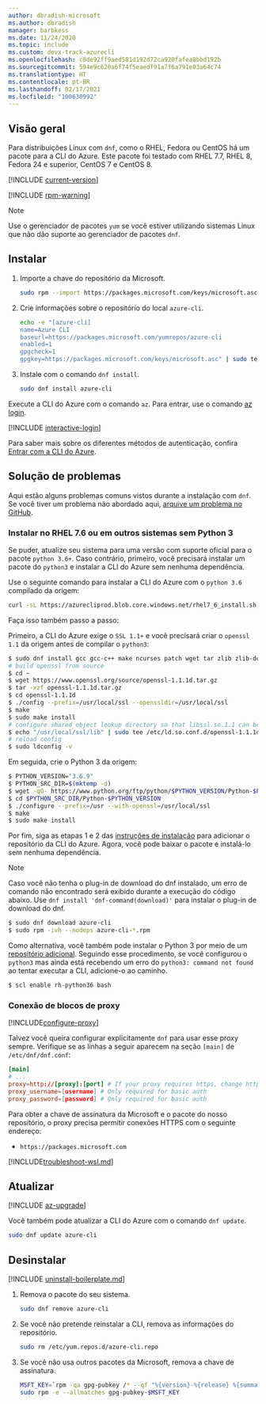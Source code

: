 ```yaml
---
author: dbradish-microsoft
ms.author: dbradish
manager: barbkess
ms.date: 11/24/2020
ms.topic: include
ms.custom: devx-track-azurecli
ms.openlocfilehash: c0de92ff9aed581d192d72ca920fafea8bbd192b
ms.sourcegitcommit: 594e9c620a6f74f5eaedf91a7f6a791e03a64c74
ms.translationtype: HT
ms.contentlocale: pt-BR
ms.lasthandoff: 02/17/2021
ms.locfileid: "100630992"
---
```

## <a name="overview"></a>Visão geral

Para distribuições Linux com `dnf`, como o RHEL, Fedora ou CentOS há um pacote para a CLI do Azure. Este pacote foi testado com RHEL 7.7, RHEL 8, Fedora 24 e superior, CentOS 7 e CentOS 8.

[!INCLUDE [current-version](current-version.md)]

[!INCLUDE [rpm-warning](rpm-warning.md)]

> [!NOTE]
>
> Use o gerenciador de pacotes `yum` se você estiver utilizando sistemas Linux que não dão suporte ao gerenciador de pacotes `dnf`.

## <a name="install"></a>Instalar

1. Importe a chave do repositório da Microsoft.

   ```bash
   sudo rpm --import https://packages.microsoft.com/keys/microsoft.asc
   ```

2. Crie informações sobre o repositório do local `azure-cli`.

   ```bash
   echo -e "[azure-cli]
   name=Azure CLI
   baseurl=https://packages.microsoft.com/yumrepos/azure-cli
   enabled=1
   gpgcheck=1
   gpgkey=https://packages.microsoft.com/keys/microsoft.asc" | sudo tee /etc/yum.repos.d/azure-cli.repo
   ```

3. Instale com o comando `dnf install`.

   ```bash
   sudo dnf install azure-cli
   ```
 
Execute a CLI do Azure com o comando `az`. Para entrar, use o comando [az login](/cli/azure/reference-index#az-login).


[!INCLUDE [interactive-login](interactive-login.md)]

Para saber mais sobre os diferentes métodos de autenticação, confira [Entrar com a CLI do Azure](../authenticate-azure-cli.md).

## <a name="troubleshooting"></a>Solução de problemas

Aqui estão alguns problemas comuns vistos durante a instalação com `dnf`. Se você tiver um problema não abordado aqui, [arquive um problema no GitHub](https://github.com/Azure/azure-cli/issues).

### <a name="install-on-rhel-76-or-other-systems-without-python-3"></a>Instalar no RHEL 7.6 ou em outros sistemas sem Python 3

Se puder, atualize seu sistema para uma versão com suporte oficial para o pacote `python 3.6+`. Caso contrário, primeiro, você precisará instalar um pacote do `python3` e instalar a CLI do Azure sem nenhuma dependência.

Use o seguinte comando para instalar a CLI do Azure com o `python 3.6` compilado da origem:

```bash
curl -sL https://azurecliprod.blob.core.windows.net/rhel7_6_install.sh | sudo bash
```

Faça isso também passo a passo:

Primeiro, a CLI do Azure exige o `SSL 1.1+` e você precisará criar o `openssl 1.1` da origem antes de compilar o `python3`:

```bash
$ sudo dnf install gcc gcc-c++ make ncurses patch wget tar zlib zlib-devel -y
# build openssl from source
$ cd ~
$ wget https://www.openssl.org/source/openssl-1.1.1d.tar.gz
$ tar -xzf openssl-1.1.1d.tar.gz
$ cd openssl-1.1.1d
$ ./config --prefix=/usr/local/ssl --openssldir=/usr/local/ssl
$ make
$ sudo make install
# configure shared object lookup directory so that libssl.so.1.1 can be found
$ echo "/usr/local/ssl/lib" | sudo tee /etc/ld.so.conf.d/openssl-1.1.1d.conf
# reload config
$ sudo ldconfig -v
```

Em seguida, crie o Python 3 da origem:

```bash
$ PYTHON_VERSION="3.6.9"
$ PYTHON_SRC_DIR=$(mktemp -d)
$ wget -qO- https://www.python.org/ftp/python/$PYTHON_VERSION/Python-$PYTHON_VERSION.tgz | tar -xz -C "$PYTHON_SRC_DIR"
$ cd $PYTHON_SRC_DIR/Python-$PYTHON_VERSION
$ ./configure --prefix=/usr --with-openssl=/usr/local/ssl
$ make
$ sudo make install
```

Por fim, siga as etapas 1 e 2 das [instruções de instalação](#install) para adicionar o repositório da CLI do Azure. Agora, você pode baixar o pacote e instalá-lo sem nenhuma dependência.

> [!NOTE]
>
> Caso você não tenha o plug-in de download do dnf instalado, um erro de comando não encontrado será exibido durante a execução do código abaixo. Use `dnf install 'dnf-command(download)'` para instalar o plug-in de download do dnf.

```bash
$ sudo dnf download azure-cli
$ sudo rpm -ivh --nodeps azure-cli-*.rpm
```

Como alternativa, você também pode instalar o Python 3 por meio de um [repositório adicional](https://developers.redhat.com/blog/2018/08/13/install-python3-rhel/). Seguindo esse procedimento, se você configurou o `python3` mas ainda está recebendo um erro do `python3: command not found` ao tentar executar a CLI, adicione-o ao caminho.

```bash
$ scl enable rh-python36 bash
```

### <a name="proxy-blocks-connection"></a>Conexão de blocos de proxy

[!INCLUDE[configure-proxy](configure-proxy.md)]

Talvez você queira configurar explicitamente `dnf` para usar esse proxy sempre. Verifique se as linhas a seguir aparecem na seção `[main]` de `/etc/dnf/dnf.conf`:

```dnf.conf
[main]
# ...
proxy=http://[proxy]:[port] # If your proxy requires https, change http->https
proxy_username=[username] # Only required for basic auth
proxy_password=[password] # Only required for basic auth
```

Para obter a chave de assinatura da Microsoft e o pacote do nosso repositório, o proxy precisa permitir conexões HTTPS com o seguinte endereço:

* `https://packages.microsoft.com`

[!INCLUDE[troubleshoot-wsl.md](troubleshoot-wsl.md)]

## <a name="update"></a>Atualizar

[!INCLUDE [az-upgrade](az-upgrade.md)]

Você também pode atualizar a CLI do Azure com o comando `dnf update`.

```bash
sudo dnf update azure-cli
```

## <a name="uninstall"></a>Desinstalar

[!INCLUDE [uninstall-boilerplate.md](uninstall-boilerplate.md)]

1. Remova o pacote do seu sistema.

   ```bash
   sudo dnf remove azure-cli
   ```

2. Se você não pretende reinstalar a CLI, remova as informações do repositório.

   ```bash
   sudo rm /etc/yum.repos.d/azure-cli.repo
   ```

3. Se você não usa outros pacotes da Microsoft, remova a chave de assinatura.

   ```bash
   MSFT_KEY=`rpm -qa gpg-pubkey /* --qf "%{version}-%{release} %{summary}\n" | grep Microsoft | awk '{print $1}'`
   sudo rpm -e --allmatches gpg-pubkey-$MSFT_KEY
   ```
